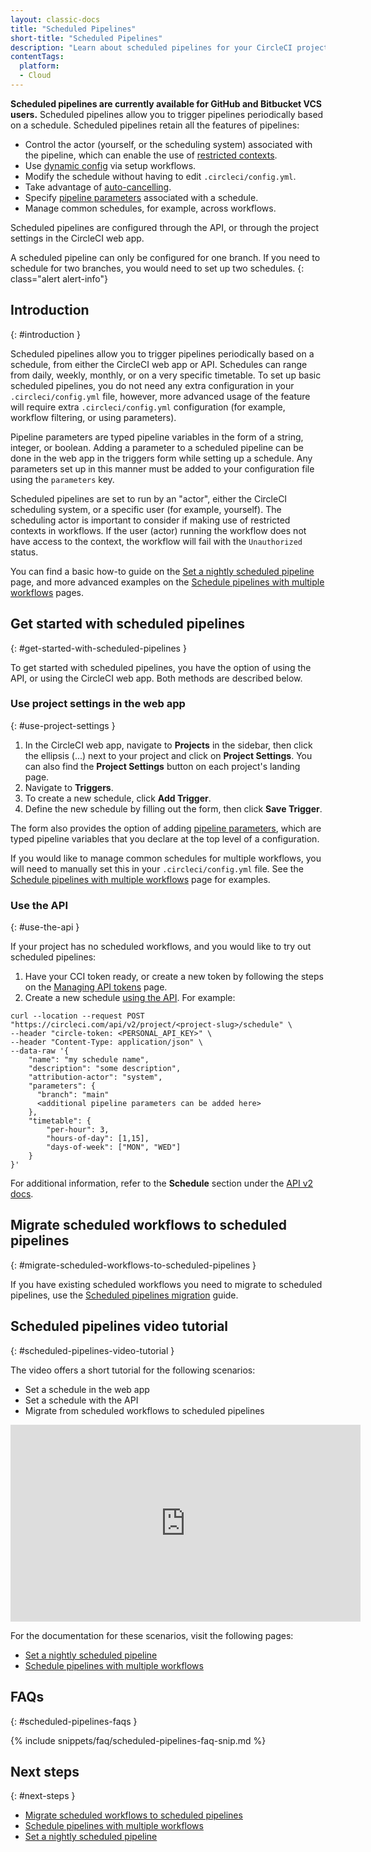 ```yaml
---
layout: classic-docs
title: "Scheduled Pipelines"
short-title: "Scheduled Pipelines"
description: "Learn about scheduled pipelines for your CircleCI projects."
contentTags:
  platform:
  - Cloud
---
```


**Scheduled pipelines are currently available for GitHub and Bitbucket VCS users.** Scheduled pipelines allow you to trigger pipelines periodically based on a schedule. Scheduled pipelines retain all the features of pipelines:

- Control the actor (yourself, or the scheduling system) associated with the pipeline, which can enable the use of [restricted contexts](/docs/contexts/#project-restrictions).
- Use [dynamic config](/docs/dynamic-config) via setup workflows.
- Modify the schedule without having to edit `.circleci/config.yml`.
- Take advantage of [auto-cancelling](/docs/skip-build/#auto-cancelling).
- Specify [pipeline parameters](/docs/pipeline-variables/#pipeline-parameters-in-configuration) associated with a schedule.
- Manage common schedules, for example, across workflows.

Scheduled pipelines are configured through the API, or through the project settings in the CircleCI web app.

A scheduled pipeline can only be configured for one branch. If you need to schedule for two branches, you would need to set up two schedules.
{: class="alert alert-info"}

## Introduction
{: #introduction }

Scheduled pipelines allow you to trigger pipelines periodically based on a schedule, from either the CircleCI web app or API. Schedules can range from daily, weekly, monthly, or on a very specific timetable. To set up basic scheduled pipelines, you do not need any extra configuration in your `.circleci/config.yml` file, however, more advanced usage of the feature will require extra `.circleci/config.yml` configuration (for example, workflow filtering, or using parameters).

Pipeline parameters are typed pipeline variables in the form of a string, integer, or boolean. Adding a parameter to a scheduled pipeline can be done in the web app in the triggers form while setting up a schedule. Any parameters set up in this manner must be added to your configuration file using the `parameters` key.

Scheduled pipelines are set to run by an "actor", either the CircleCI scheduling system, or a specific user (for example, yourself). The scheduling actor is important to consider if making use of restricted contexts in workflows. If the user (actor) running the workflow does not have access to the context, the workflow will fail with the `Unauthorized` status.

You can find a basic how-to guide on the [Set a nightly scheduled pipeline](/docs/set-a-nightly-scheduled-pipeline) page, and more advanced examples on the [Schedule pipelines with multiple workflows](/docs/schedule-pipelines-with-multiple-workflows) pages.

## Get started with scheduled pipelines
{: #get-started-with-scheduled-pipelines }

To get started with scheduled pipelines, you have the option of using the API, or using the CircleCI web app. Both methods are described below.

### Use project settings in the web app
{: #use-project-settings }

1. In the CircleCI web app, navigate to **Projects** in the sidebar, then click the ellipsis (...) next to your project and click on **Project Settings**. You can also find the **Project Settings** button on each project's landing page.
2. Navigate to **Triggers**.
3. To create a new schedule, click **Add Trigger**.
4. Define the new schedule by filling out the form, then click **Save Trigger**.

The form also provides the option of adding [pipeline parameters](/docs/pipeline-variables/), which are typed pipeline variables that you declare at the top level of a configuration.

If you would like to manage common schedules for multiple workflows, you will need to manually set this in your `.circleci/config.yml` file. See the [Schedule pipelines with multiple workflows](/docs/schedule-pipelines-with-multiple-workflows) page for examples.

### Use the API
{: #use-the-api }

If your project has no scheduled workflows, and you would like to try out scheduled pipelines:

1. Have your CCI token ready, or create a new token by following the steps on the [Managing API tokens](/docs/managing-api-tokens) page.
2. Create a new schedule [using the API](https://circleci.com/docs/api/v2/index.html#operation/createSchedule). For example:

```shell
curl --location --request POST "https://circleci.com/api/v2/project/<project-slug>/schedule" \
--header "circle-token: <PERSONAL_API_KEY>" \
--header "Content-Type: application/json" \
--data-raw '{
    "name": "my schedule name",
    "description": "some description",
    "attribution-actor": "system",
    "parameters": {
      "branch": "main"
      <additional pipeline parameters can be added here>
    },
    "timetable": {
        "per-hour": 3,
        "hours-of-day": [1,15],
        "days-of-week": ["MON", "WED"]
    }
}'
```

For additional information, refer to the **Schedule** section under the [API v2 docs](https://circleci.com/docs/api/v2).

## Migrate scheduled workflows to scheduled pipelines
{: #migrate-scheduled-workflows-to-scheduled-pipelines }

If you have existing scheduled workflows you need to migrate to scheduled pipelines, use the [Scheduled pipelines migration](/docs/migrate-scheduled-workflows-to-scheduled-pipelines) guide.

## Scheduled pipelines video tutorial
{: #scheduled-pipelines-video-tutorial }

The video offers a short tutorial for the following scenarios:

- Set a schedule in the web app
- Set a schedule with the API
- Migrate from scheduled workflows to scheduled pipelines

<div class="video-wrapper">
  <iframe width="560" height="315" src="https://www.youtube.com/embed/x3ruGpx6SEI" title="Scheduled pipelines tutorial" frameborder="0" allow="autoplay; encrypted-media" allowfullscreen></iframe>
</div>

For the documentation for these scenarios, visit the following pages:
- [Set a nightly scheduled pipeline](/docs/set-a-nightly-scheduled-pipeline)
- [Schedule pipelines with multiple workflows](/docs/schedule-pipelines-with-multiple-workflows)

## FAQs
{: #scheduled-pipelines-faqs }

{% include snippets/faq/scheduled-pipelines-faq-snip.md %}

## Next steps
{: #next-steps }

- [Migrate scheduled workflows to scheduled pipelines](/docs/migrate-scheduled-workflows-to-scheduled-pipelines)
- [Schedule pipelines with multiple workflows](/docs/schedule-pipelines-with-multiple-workflows)
- [Set a nightly scheduled pipeline](/docs/set-a-nightly-scheduled-pipeline)
